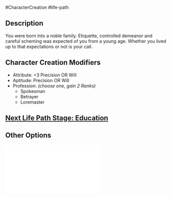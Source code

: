 #CharacterCreation #life-path 
## Description
You were born into a noble family. Etiquette, controlled demeanor and careful scheming was expected of you from a young age. Whether you lived up to that expectations or not is your call.


## Character Creation Modifiers
- Attribute: +3 Precision OR Will
- Aptitude: Precision OR Will
- Profession: _(choose one, gain 2 Ranks)_
	- Spokesman
	- Betrayer
	- Loremaster 

## [Next Life Path Stage: Education](</LifePath/Education/Education.md>)

## Other Options
![](</LifePath/Childhood/List of Childhoods.md>)